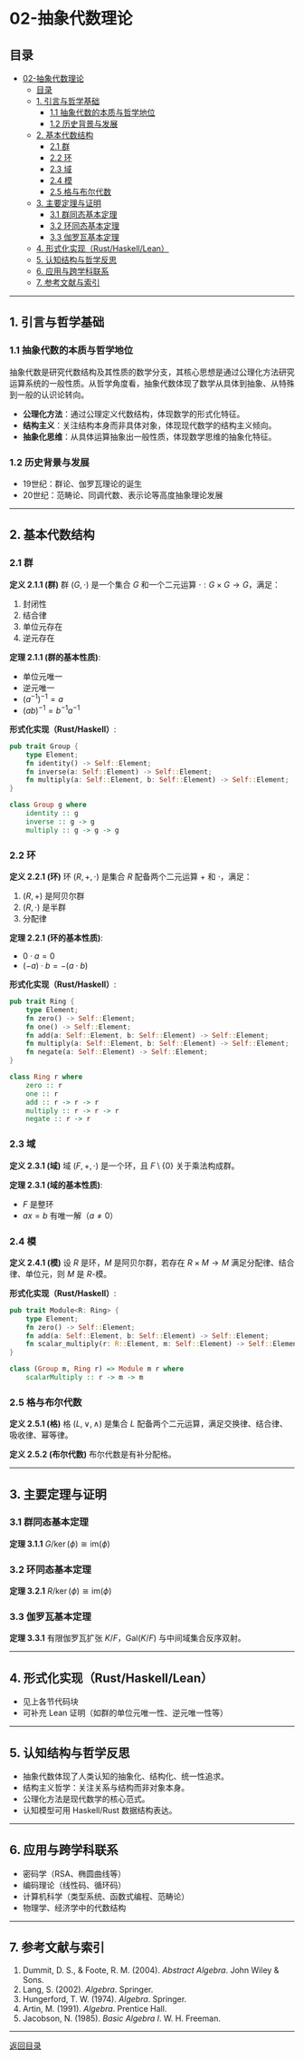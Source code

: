 # 02-抽象代数理论

## 目录

- [02-抽象代数理论](#02-抽象代数理论)
  - [目录](#目录)
  - [1. 引言与哲学基础](#1-引言与哲学基础)
    - [1.1 抽象代数的本质与哲学地位](#11-抽象代数的本质与哲学地位)
    - [1.2 历史背景与发展](#12-历史背景与发展)
  - [2. 基本代数结构](#2-基本代数结构)
    - [2.1 群](#21-群)
    - [2.2 环](#22-环)
    - [2.3 域](#23-域)
    - [2.4 模](#24-模)
    - [2.5 格与布尔代数](#25-格与布尔代数)
  - [3. 主要定理与证明](#3-主要定理与证明)
    - [3.1 群同态基本定理](#31-群同态基本定理)
    - [3.2 环同态基本定理](#32-环同态基本定理)
    - [3.3 伽罗瓦基本定理](#33-伽罗瓦基本定理)
  - [4. 形式化实现（Rust/Haskell/Lean）](#4-形式化实现rusthaskelllean)
  - [5. 认知结构与哲学反思](#5-认知结构与哲学反思)
  - [6. 应用与跨学科联系](#6-应用与跨学科联系)
  - [7. 参考文献与索引](#7-参考文献与索引)

---

## 1. 引言与哲学基础

### 1.1 抽象代数的本质与哲学地位

抽象代数是研究代数结构及其性质的数学分支，其核心思想是通过公理化方法研究运算系统的一般性质。从哲学角度看，抽象代数体现了数学从具体到抽象、从特殊到一般的认识论转向。

- **公理化方法**：通过公理定义代数结构，体现数学的形式化特征。
- **结构主义**：关注结构本身而非具体对象，体现现代数学的结构主义倾向。
- **抽象化思维**：从具体运算抽象出一般性质，体现数学思维的抽象化特征。

### 1.2 历史背景与发展

- 19世纪：群论、伽罗瓦理论的诞生
- 20世纪：范畴论、同调代数、表示论等高度抽象理论发展

---

## 2. 基本代数结构

### 2.1 群

**定义 2.1.1 (群)**
群 $(G, \cdot)$ 是一个集合 $G$ 和一个二元运算 $\cdot: G \times G \to G$，满足：

1. 封闭性
2. 结合律
3. 单位元存在
4. 逆元存在

**定理 2.1.1 (群的基本性质)**:

- 单位元唯一
- 逆元唯一
- $(a^{-1})^{-1} = a$
- $(ab)^{-1} = b^{-1}a^{-1}$

**形式化实现（Rust/Haskell）**:

```rust
pub trait Group {
    type Element;
    fn identity() -> Self::Element;
    fn inverse(a: Self::Element) -> Self::Element;
    fn multiply(a: Self::Element, b: Self::Element) -> Self::Element;
}
```

```haskell
class Group g where
    identity :: g
    inverse :: g -> g
    multiply :: g -> g -> g
```

### 2.2 环

**定义 2.2.1 (环)**
环 $(R, +, \cdot)$ 是集合 $R$ 配备两个二元运算 $+$ 和 $\cdot$，满足：

1. $(R, +)$ 是阿贝尔群
2. $(R, \cdot)$ 是半群
3. 分配律

**定理 2.2.1 (环的基本性质)**:

- $0 \cdot a = 0$
- $(-a) \cdot b = -(a \cdot b)$

**形式化实现（Rust/Haskell）**:

```rust
pub trait Ring {
    type Element;
    fn zero() -> Self::Element;
    fn one() -> Self::Element;
    fn add(a: Self::Element, b: Self::Element) -> Self::Element;
    fn multiply(a: Self::Element, b: Self::Element) -> Self::Element;
    fn negate(a: Self::Element) -> Self::Element;
}
```

```haskell
class Ring r where
    zero :: r
    one :: r
    add :: r -> r -> r
    multiply :: r -> r -> r
    negate :: r -> r
```

### 2.3 域

**定义 2.3.1 (域)**
域 $(F, +, \cdot)$ 是一个环，且 $F \setminus \{0\}$ 关于乘法构成群。

**定理 2.3.1 (域的基本性质)**:

- $F$ 是整环
- $ax = b$ 有唯一解（$a \neq 0$）

### 2.4 模

**定义 2.4.1 (模)**
设 $R$ 是环，$M$ 是阿贝尔群，若存在 $R \times M \to M$ 满足分配律、结合律、单位元，则 $M$ 是 $R$-模。

**形式化实现（Rust/Haskell）**:

```rust
pub trait Module<R: Ring> {
    type Element;
    fn zero() -> Self::Element;
    fn add(a: Self::Element, b: Self::Element) -> Self::Element;
    fn scalar_multiply(r: R::Element, m: Self::Element) -> Self::Element;
}
```

```haskell
class (Group m, Ring r) => Module m r where
    scalarMultiply :: r -> m -> m
```

### 2.5 格与布尔代数

**定义 2.5.1 (格)**
格 $(L, \vee, \wedge)$ 是集合 $L$ 配备两个二元运算，满足交换律、结合律、吸收律、幂等律。

**定义 2.5.2 (布尔代数)**
布尔代数是有补分配格。

---

## 3. 主要定理与证明

### 3.1 群同态基本定理

**定理 3.1.1** $G/\ker(\phi) \cong \text{im}(\phi)$

### 3.2 环同态基本定理

**定理 3.2.1** $R/\ker(\phi) \cong \text{im}(\phi)$

### 3.3 伽罗瓦基本定理

**定理 3.3.1** 有限伽罗瓦扩张 $K/F$，$\text{Gal}(K/F)$ 与中间域集合反序双射。

---

## 4. 形式化实现（Rust/Haskell/Lean）

- 见上各节代码块
- 可补充 Lean 证明（如群的单位元唯一性、逆元唯一性等）

---

## 5. 认知结构与哲学反思

- 抽象代数体现了人类认知的抽象化、结构化、统一性追求。
- 结构主义哲学：关注关系与结构而非对象本身。
- 公理化方法是现代数学的核心范式。
- 认知模型可用 Haskell/Rust 数据结构表达。

---

## 6. 应用与跨学科联系

- 密码学（RSA、椭圆曲线等）
- 编码理论（线性码、循环码）
- 计算机科学（类型系统、函数式编程、范畴论）
- 物理学、经济学中的代数结构

---

## 7. 参考文献与索引

1. Dummit, D. S., & Foote, R. M. (2004). *Abstract Algebra*. John Wiley & Sons.
2. Lang, S. (2002). *Algebra*. Springer.
3. Hungerford, T. W. (1974). *Algebra*. Springer.
4. Artin, M. (1991). *Algebra*. Prentice Hall.
5. Jacobson, N. (1985). *Basic Algebra I*. W. H. Freeman.

---

[返回目录](#目录)
